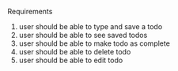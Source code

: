 Requirements
1. user should be able to type and save a todo
2. user should be able to see saved todos
3. user should be able to make todo as complete
4. user should be able to delete todo
5. user should be able to edit todo
